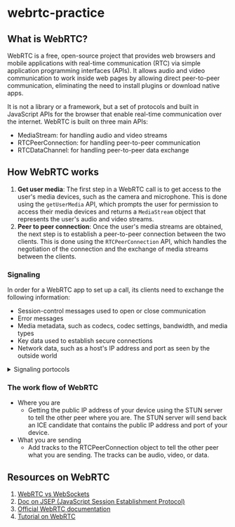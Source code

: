 # webrtc-practice




## What is WebRTC?
WebRTC is a free, open-source project that provides web browsers and mobile
applications with real-time communication (RTC) via simple application programming
interfaces (APIs). It allows audio and video communication to work inside web pages by allowing
direct peer-to-peer communication, eliminating the need to install plugins or download native apps.

It is not a library or a framework, but a set of protocols and built in JavaScript APIs for the browser that enable real-time communication over the internet. WebRTC is built on three main APIs:
- MediaStream: for handling audio and video streams
- RTCPeerConnection: for handling peer-to-peer communication
- RTCDataChannel: for handling peer-to-peer data exchange



## How WebRTC works

1. **Get user media**: The first step in a WebRTC call is to get access to the user's media devices, such as the camera and microphone. This is done using the `getUserMedia` API, which prompts the user for permission to access their media devices and returns a `MediaStream` object that represents the user's audio and video streams.
2. **Peer to peer connection**: Once the user's media streams are obtained, the next step is to establish a peer-to-peer connection between the two clients. This is done using the `RTCPeerConnection` API, which handles the negotiation of the connection and the exchange of media streams between the clients.


### Signaling
In order for a WebRTC app to set up a call, its clients need to exchange the following information:
- Session-control messages used to open or close communication
- Error messages
- Media metadata, such as codecs, codec settings, bandwidth, and media types
- Key data used to establish secure connections
- Network data, such as a host's IP address and port as seen by the outside world

<details>
<summary>Signaling portocols</summary>
<br>


### UDP vs TCP
WebRTC uses UDP for media transport and TCP for signaling. UDP is preferred for media transport because it is faster and more efficient than TCP. However, UDP is not always available, especially in enterprise networks, so WebRTC needs to be able to fall back to TCP when necessary.

### NAT (Network Address Translation)
NAT is a method used by routers and firewalls to map multiple devices within a private network (like those in a home or business) to share a single public IP address for accessing the internet. While NAT helps alleviate the shortage of IPv4 addresses and provides an additional layer of security by hiding internal IP addresses, it complicates peer-to-peer (P2P) communication because endpoints on the internet cannot directly address devices behind a NAT.

### STUN (Session Traversal Utilities for NAT)
STUN is a protocol that allows clients to discover their public IP addresses and the type of NAT they are behind. It is used to find the public IP address of a peer and to determine the type of NAT that the peer is behind. STUN servers are used to obtain IP addresses and ports for the purpose of establishing peer-to-peer connections.

### TURN (Traversal Using Relays around NAT)
TURN extends STUN by setting up a relay on the public internet for devices that are unable to establish direct connections due to restrictive NAT types or firewall rules. Instead of direct P2P communication, TURN routes the traffic through the relay server, ensuring that the session can be established even in challenging NAT scenarios. TURN is used as a fallback mechanism when STUN fails to establish a direct connection.

### ICE (Interactive Connectivity Establishment)
ICE is a protocol used for NAT traversal in IP networks. It enables devices behind NATs to discover and communicate their public-facing IP addresses and ports to establish a direct connection. ICE works by gathering all possible candidates (local IP addresses, reflexive addresses discovered via STUN, and relayed addresses obtained through TURN) and then testing connectivity through these candidates in order of priority until a successful path for the media traffic is found.

### SIP (Session Initiation Protocol)
SIP is a signaling protocol used for initiating, managing, and terminating real-time sessions that involve video, voice, messaging, and other communications applications and services between two or more endpoints on IP networks. SIP is widely used in VoIP (Voice over IP) services, video conferencing, and other multimedia sessions. It utilizes the offer/answer model to exchange session descriptions, which makes it compatible with ICE for NAT traversal purposes.

Example of a SIP INVITE message of A sending an INVITE to B:
```
INVITE sip:B@example.com SIP/2.0
Via: SIP/2.0/UDP APC.example.com;branch=z9hG4bKnashds8
From: "A" <sip:A@example.com>;tag=1928301774
To: <sip:B@example.com>
Call-ID: a84b4c76e66710@APC.example.com
CSeq: 314159 INVITE
Contact: <sip:A@APC.example.com>
Content-Type: application/sdp
Content-Length: ...

(Session Description Protocol content here)
```

### How these protocols work together
![Screen Shot 2024-02-24 at 2.15.12 AM.png](..%2F..%2F..%2F..%2F..%2Fvar%2Ffolders%2Fdn%2F1gqdxbz133l8yjgxnh1_mwcc0000gn%2FT%2FTemporaryItems%2FNSIRD_screencaptureui_0Wdif7%2FScreen%20Shot%202024-02-24%20at%202.15.12%20AM.png)




### JSEP (JavaScript Session Establishment Protocol)

JSEP avoids saving state by design, leveraging the WebRTC API and the application layer to manage the complexities of session establishment, modification, and termination.
![jsep-architecture-diagram_1920.png](..%2F..%2Fjsep-architecture-diagram_1920.png)

</details>

### The work flow of WebRTC
- Where you are
	- Getting the public IP address of your device using the STUN server to tell the other peer where you are. The STUN server will send back an ICE candidate that contains the public IP address and port of your device.
- What you are sending
	- Add tracks to the RTCPeerConnection object to tell the other peer what you are sending. The tracks can be audio, video, or data.

## Resources on WebRTC
1. [WebRTC vs WebSockets](https://stackoverflow.com/questions/18799364webrtc-vs-websocket-if-webrtc-can-do-video-audio-and-data-why-do-i-need-webs)
3. [Doc on JSEP (JavaScript Session Establishment Protocol)](https://datatracker.ietf.org/doc/html/draft-ietf-rtcweb-jsep-03#section-1.1)
4. [Official WebRTC documentation](https://webrtc.org/getting-started/media-devices#using-promises)
5. [Tutorial on WebRTC](https://www.youtube.com/watch?v=g42yNO_dxWQ&ab_channel=GoodMorningDevelopers)

